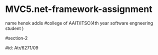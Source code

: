 # MVC5.net-framework-assignment
name henok addis
#college of AAIT/ITSC(4th year software engneering student )

#section-2

#id: Atr/6271/09
